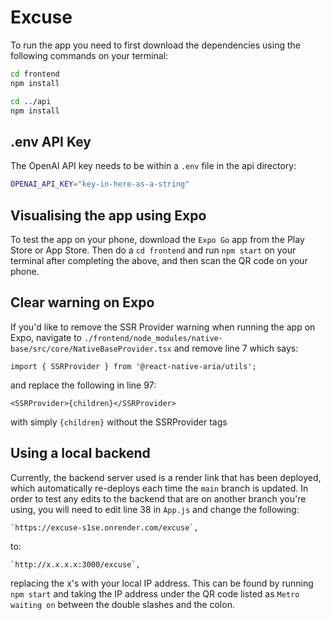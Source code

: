 # Excuse

To run the app you need to first download the dependencies using the following commands on your terminal:

```bash
cd frontend
npm install 

cd ../api
npm install
```

## .env API Key 

The OpenAI API key needs to be within a `.env` file in the api directory:

```bash
OPENAI_API_KEY="key-in-here-as-a-string"
```

## Visualising the app using Expo
To test the app on your phone, download the `Expo Go` app from the Play Store or App Store. Then do a `cd frontend` and run `npm start` on your terminal after completing the above, and then scan the QR code on your phone.

## Clear warning on Expo

If you'd like to remove the SSR Provider warning when running the app on Expo, navigate to `./frontend/node_modules/native-base/src/core/NativeBaseProvider.tsx` and remove line 7 which says:

```
import { SSRProvider } from '@react-native-aria/utils';
```

and replace the following in line 97:

```
<SSRProvider>{children}</SSRProvider>
```

with simply `{children}` without the SSRProvider tags

## Using a local backend

Currently, the backend server used is a render link that has been deployed, which automatically re-deploys each time the `main` branch is updated. In order to test any edits to the backend that are on another branch you're using, you will need to edit line 38 in `App.js` and change the following:

```
`https://excuse-s1se.onrender.com/excuse`,
```

to:

```
`http://x.x.x.x:3000/excuse`,
```

replacing the x's with your local IP address. This can be found by running `npm start` and taking the IP address under the QR code listed as `Metro waiting on` between the double slashes and the colon.